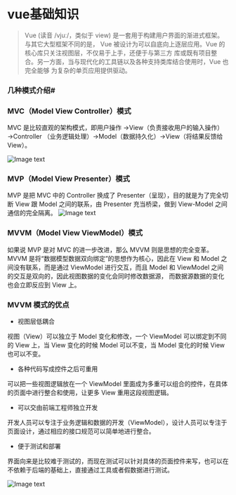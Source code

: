 # vue基础知识
> Vue (读音 /vjuː/，类似于 view) 是一套用于构建用户界面的渐进式框架。与其它大型框架不同的是，
Vue 被设计为可以自底向上逐层应用。Vue 的核心库只关注视图层，不仅易于上手，还便于与第三方
库或既有项目整合。另一方面，当与现代化的工具链以及各种支持类库结合使用时，Vue 也完全能够
为复杂的单页应用提供驱动。
### 几种模式介绍#
### MVC（Model View Controller）模式
 MVC 是比较直观的架构模式，即用户操作 →View（负责接收用户的输入操作）→Controller
 （业务逻辑处理）→Model（数据持久化）→View（将结果反馈给 View）。
 
 ![Image text](https://mmbiz.qpic.cn/mmbiz_jpg/WXda9MIjaibBnia87NKx6Gibziac8BV1uygCQAAPD5PC5EPA92zEibyNTVqbQ8xdkN19bwB4SyaqxyIUTibyJCibBwZsw/640?wx_fmt=jpeg&tp=webp&wxfrom=5&wx_lazy=1&wx_co=1)
### MVP（Model View Presenter）模式
MVP 是把 MVC 中的 Controller 换成了 Presenter（呈现），目的就是为了完全切断 View 跟 
Model 之间的联系，由 Presenter 充当桥梁，做到 View-Model 之间通信的完全隔离。
![Image text](https://mmbiz.qpic.cn/mmbiz_jpg/WXda9MIjaibBnia87NKx6Gibziac8BV1uygCLH9SQ92oEMiamxVrdojjlnOAABRKibBaBcfL3RT2LzQ2ibuBmDbbeooRQ/640?wx_fmt=jpeg&tp=webp&wxfrom=5&wx_lazy=1&wx_co=1)
### MVVM（Model View ViewModel）模式
如果说 MVP 是对 MVC 的进一步改进，那么 MVVM 则是思想的完全变革。
MVVM 是将“数据模型数据双向绑定”的思想作为核心，因此在 View 和 
Model 之间没有联系，而是通过 ViewModel 进行交互，而且 Model 和 
ViewModel 之间的交互是双向的，因此视图数据的变化会同时修改数据源，
而数据源数据的变化也会立即反应到 View 上。
### MVVM 模式的优点
- 视图层低耦合

视图（View）可以独立于 Model 变化和修改，一个 ViewModel 可以绑定到不同的 View 上，当 View 变化的时候 Model 可以不变，当 
Model 变化的时候 View 也可以不变。

- 各种代码写成控件之后可重用

可以把一些视图逻辑放在一个 ViewModel 里面成为多重可以组合的控件，在具体的页面中进行整合和使用，让更多 View 重用这段视图逻辑。

- 可以交由前端工程师独立开发

开发人员可以专注于业务逻辑和数据的开发（ViewModel），设计人员可以专注于页面设计，通过相应的接口规范可以简单地进行整合。

- 便于测试和部署

界面向来是比较难于测试的，而现在测试可以针对具体的页面控件来写，也可以在不依赖于后端的基础上，直接通过工具或者假数据进行测试。

![Image text](https://mmbiz.qpic.cn/mmbiz_jpg/WXda9MIjaibBnia87NKx6Gibziac8BV1uygCTkwaJvFHXgRtaNq4G5LAGBYRVMLU14PZLmX2xUs1d1HUUQtu2btibVQ/640?wx_fmt=jpeg&tp=webp&wxfrom=5&wx_lazy=1&wx_co=1)
